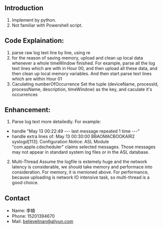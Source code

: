 ## Introduction
1. Implement by python.
2. Not familiar with Powershell script.

## Code Explaination:
1. parse raw log text line by line, using re
2. for the reason of saving memory, upload and clean up local data whenever a whole timeWindow finished.
  For example, parse all the log text lines which are with in Hour 00, and then upload all these data, and then clean up local memory variables. And then start parse text lines which are within Hour 01
3. Caculating numberOfOccurrence
  Set the tuple (deviceName, processId, processName, description, timeWindow) as the key,  and caculate it's occurrences

## Enhancement:
1. Parse log text more detailedly.
  For example:
  - handle "May 13 00:22:49 --- last message repeated 1 time ---"
  - handle extra lines of:
  May 13 00:30:00 BBAOMACBOOKAIR2 syslogd[113]: Configuration Notice:
        ASL Module "com.apple.cdscheduler" claims selected messages.
        Those messages may not appear in standard system log files or in the ASL database.
2. Multi-Thread
  Assume the logfile is extemely huge and the network latency is considerable, we should take memory and performace into consideration. For memory, it is menioned above. For performance, because uploading is network IO intensive task, so multi-thread is a good choice.

## Contact
- Name: 李楠
- Phone: 15201394670
- Mail: believelinan@aliyun.com


